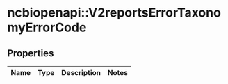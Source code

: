 # ncbiopenapi::V2reportsErrorTaxonomyErrorCode


## Properties
Name | Type | Description | Notes
------------ | ------------- | ------------- | -------------


